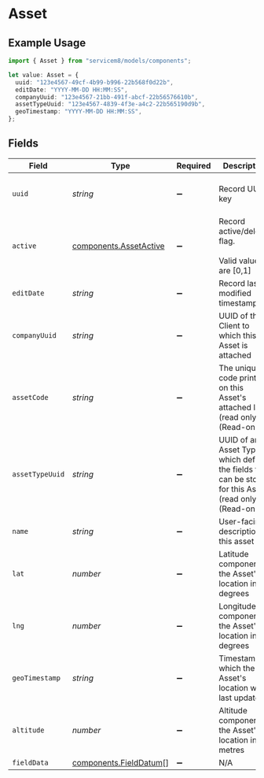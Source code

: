 # Asset

## Example Usage

```typescript
import { Asset } from "servicem8/models/components";

let value: Asset = {
  uuid: "123e4567-49cf-4b99-b996-22b568f0d22b",
  editDate: "YYYY-MM-DD HH:MM:SS",
  companyUuid: "123e4567-21bb-491f-abcf-22b56576610b",
  assetTypeUuid: "123e4567-4839-4f3e-a4c2-22b565190d9b",
  geoTimestamp: "YYYY-MM-DD HH:MM:SS",
};
```

## Fields

| Field                                                                                                    | Type                                                                                                     | Required                                                                                                 | Description                                                                                              | Example                                                                                                  |
| -------------------------------------------------------------------------------------------------------- | -------------------------------------------------------------------------------------------------------- | -------------------------------------------------------------------------------------------------------- | -------------------------------------------------------------------------------------------------------- | -------------------------------------------------------------------------------------------------------- |
| `uuid`                                                                                                   | *string*                                                                                                 | :heavy_minus_sign:                                                                                       | Record UUID key                                                                                          | 123e4567-49cf-4b99-b996-22b568f0d22b                                                                     |
| `active`                                                                                                 | [components.AssetActive](../../models/components/assetactive.md)                                         | :heavy_minus_sign:                                                                                       | Record active/deleted flag. <br/><br/>Valid values are [0,1]                                             |                                                                                                          |
| `editDate`                                                                                               | *string*                                                                                                 | :heavy_minus_sign:                                                                                       | Record last modified timestamp                                                                           | YYYY-MM-DD HH:MM:SS                                                                                      |
| `companyUuid`                                                                                            | *string*                                                                                                 | :heavy_minus_sign:                                                                                       | UUID of the Client to which this Asset is attached                                                       | 123e4567-21bb-491f-abcf-22b56576610b                                                                     |
| `assetCode`                                                                                              | *string*                                                                                                 | :heavy_minus_sign:                                                                                       | The unique code printed on this Asset's attached label (read only) (Read-only)                           |                                                                                                          |
| `assetTypeUuid`                                                                                          | *string*                                                                                                 | :heavy_minus_sign:                                                                                       | UUID of an Asset Type which defines the fields that can be stored for this Asset (read only) (Read-only) | 123e4567-4839-4f3e-a4c2-22b565190d9b                                                                     |
| `name`                                                                                                   | *string*                                                                                                 | :heavy_minus_sign:                                                                                       | User-facing description of this asset                                                                    |                                                                                                          |
| `lat`                                                                                                    | *number*                                                                                                 | :heavy_minus_sign:                                                                                       | Latitude component of the Asset's location in degrees                                                    |                                                                                                          |
| `lng`                                                                                                    | *number*                                                                                                 | :heavy_minus_sign:                                                                                       | Longitude component of the Asset's location in degrees                                                   |                                                                                                          |
| `geoTimestamp`                                                                                           | *string*                                                                                                 | :heavy_minus_sign:                                                                                       | Timestamp at which the Asset's location was last updated                                                 | YYYY-MM-DD HH:MM:SS                                                                                      |
| `altitude`                                                                                               | *number*                                                                                                 | :heavy_minus_sign:                                                                                       | Altitude component of the Asset's location in metres                                                     |                                                                                                          |
| `fieldData`                                                                                              | [components.FieldDatum](../../models/components/fielddatum.md)[]                                         | :heavy_minus_sign:                                                                                       | N/A                                                                                                      |                                                                                                          |